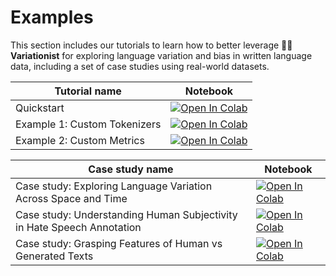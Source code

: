 # Examples

This section includes our tutorials to learn how to better leverage 🕵️‍♀️ **Variationist** for exploring language variation and bias in written language data, including a set of case studies using real-world datasets.

| Tutorial name | Notebook |
| ----------- | -------- |
| Quickstart | [![Open In Colab](https://colab.research.google.com/assets/colab-badge.svg)](https://colab.research.google.com/drive/1YOM5T0mk_kOF8QJM_5HejMkIYi0uEn_C?usp=sharing) |
| Example 1: Custom Tokenizers | [![Open In Colab](https://colab.research.google.com/assets/colab-badge.svg)](https://colab.research.google.com/drive/1e1ob-uh5GL0SEiBw0B7uzrdZj-amD6vo?usp=sharing) |
| Example 2: Custom Metrics | [![Open In Colab](https://colab.research.google.com/assets/colab-badge.svg)](https://colab.research.google.com/drive/1tE56vYqSi0ijsuwz30hvcGEaZniYSZdg?usp=sharing) |

| Case study name | Notebook |
| ----------- | -------- |
| Case study: Exploring Language Variation Across Space and Time | [![Open In Colab](https://colab.research.google.com/assets/colab-badge.svg)](https://drive.google.com/file/d/1Zn62YyHNXGLjUFKwBHLsIWyv-37WhG1I/view?usp=sharing) |
| Case study: Understanding Human Subjectivity in Hate Speech Annotation | [![Open In Colab](https://colab.research.google.com/assets/colab-badge.svg)](https://drive.google.com/file/d/1jvTo7_tAae5xa5o795ZPAwynLh9mW_mQ/view?usp=sharing) |
| Case study: Grasping Features of Human vs Generated Texts | [![Open In Colab](https://colab.research.google.com/assets/colab-badge.svg)](https://drive.google.com/file/d/16Gfkt3p_eISGsRBnqhFSmXbkDCj-TLeA/view?usp=sharing) |
